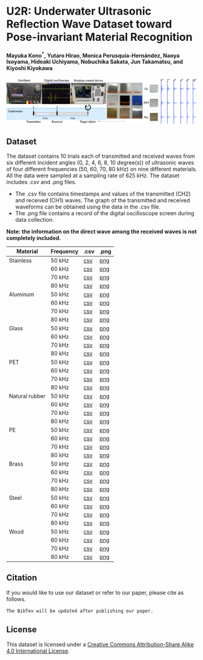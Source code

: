 # U2R: Underwater Ultrasonic Reflection Wave Dataset toward Pose-invariant Material Recognition
#### Mayuka Kono<sup>*</sup>, Yutaro Hirao, Monica Perusquía-Hernández, Naoya Isoyama, Hideaki Uchiyama, Nobuchika Sakata, Jun Takamatsu, and Kiyoshi Kiyokawa
![A image of dataset](/img/dataset_overview.png)
## Dataset
The dataset contains 10 trials each of transmitted and received waves from six different incident angles (0, 2, 4, 6, 8, 10 degree(s)) of ultrasonic waves of four different frequencies (50, 60, 70, 80 kHz) on nine different materials. All the data were sampled at a sampling rate of 625 kHz. The dataset includes .csv and .png files.
- The .csv file contains timestamps and values of the transmitted (CH2) and received (CH1) waves. The graph of the transmitted and received waveforms can be obtained using the data in the .csv file.
- The .png file contains a record of the digital oscilloscope screen during data collection.

**Note: the information on the direct wave among the received waves is not completely included.**

|Material|Frequency|.csv|.png|
|---|---|---|---|
|Stainless|50 kHz|[csv](/dataset/Stainless/50kHz/csv)|[png](/dataset/Stainless/50kHz/png)|
||60 kHz|[csv](/dataset/Stainless/60kHz/csv)|[png](/dataset/Stainless/60kHz/png)|
||70 kHz|[csv](/dataset/Stainless/70kHz/csv)|[png](/dataset/Stainless/70kHz/png)|
||80 kHz|[csv](/dataset/Stainless/80kHz/csv)|[png](/dataset/Stainless/80kHz/png)|
|Aluminum|50 kHz|[csv](/dataset/Aluminum/50kHz/csv)|[png](/dataset/Aluminum/50kHz/png)|
||60 kHz|[csv](/dataset/Aluminum/60kHz/csv)|[png](/dataset/Aluminum/60kHz/png)|
||70 kHz|[csv](/dataset/Aluminum/70kHz/csv)|[png](/dataset/Aluminum/70kHz/png)|
||80 kHz|[csv](/dataset/Aluminum/80kHz/csv)|[png](/dataset/Aluminum/80kHz/png)|
|Glass|50 kHz|[csv](/dataset/Glass/50kHz/csv)|[png](/dataset/Glass/50kHz/png)|
||60 kHz|[csv](/dataset/Glass/60kHz/csv)|[png](/dataset/Glass/60kHz/png)|
||70 kHz|[csv](/dataset/Glass/70kHz/csv)|[png](/dataset/Glass/70kHz/png)|
||80 kHz|[csv](/dataset/Glass/80kHz/csv)|[png](/dataset/Glass/80kHz/png)|
|PET|50 kHz|[csv](/dataset/PET/50kHz/csv)|[png](/dataset/PET/50kHz/png)|
||60 kHz|[csv](/dataset/PET/60kHz/csv)|[png](/dataset/PET/60kHz/png)|
||70 kHz|[csv](/dataset/PET/70kHz/csv)|[png](/dataset/PET/70kHz/png)|
||80 kHz|[csv](/dataset/PET/80kHz/csv)|[png](/dataset/PET/80kHz/png)|
|Natural rubber|50 kHz|[csv](/dataset/Natural%20rubber/50kHz/csv)|[png](/dataset/Natural%20rubber/50kHz/png)|
||60 kHz|[csv](/dataset/Natural%20rubber/60kHz/csv)|[png](/dataset/Natural%20rubber/60kHz/png)|
||70 kHz|[csv](/dataset/Natural%20rubber/70kHz/csv)|[png](/dataset/Natural%20rubber/70kHz/png)|
||80 kHz|[csv](/dataset/Natural%20rubber/80kHz/csv)|[png](/dataset/Natural%20rubber/80kHz/png)|
|PE|50 kHz|[csv](/dataset/PE/50kHz/csv)|[png](/dataset/PE/50kHz/png)|
||60 kHz|[csv](/dataset/PE/60kHz/csv)|[png](/dataset/PE/60kHz/png)|
||70 kHz|[csv](/dataset/PE/70kHz/csv)|[png](/dataset/PE/70kHz/png)|
||80 kHz|[csv](/dataset/PE/80kHz/csv)|[png](/dataset/PE/80kHz/png)|
|Brass|50 kHz|[csv](/dataset/Brass/50kHz/csv)|[png](/dataset/Brass/50kHz/png)|
||60 kHz|[csv](/dataset/Brass/60kHz/csv)|[png](/dataset/Brass/60kHz/png)|
||70 kHz|[csv](/dataset/Brass/70kHz/csv)|[png](/dataset/Brass/70kHz/png)|
||80 kHz|[csv](/dataset/Brass/80kHz/csv)|[png](/dataset/Brass/80kHz/png)|
|Steel|50 kHz|[csv](/dataset/Steel/50kHz/csv)|[png](/dataset/Steel/50kHz/png)|
||60 kHz|[csv](/dataset/Steel/60kHz/csv)|[png](/dataset/Steel/60kHz/png)|
||70 kHz|[csv](/dataset/Steel/70kHz/csv)|[png](/dataset/Steel/70kHz/png)|
||80 kHz|[csv](/dataset/Steel/80kHz/csv)|[png](/dataset/Steel/80kHz/png)|
|Wood|50 kHz|[csv](/dataset/Wood/50kHz/csv)|[png](/dataset/Wood/50kHz/png)|
||60 kHz|[csv](/dataset/Wood/60kHz/csv)|[png](/dataset/Wood/60kHz/png)|
||70 kHz|[csv](/dataset/Wood/70kHz/csv)|[png](/dataset/Wood/70kHz/png)|
||80 kHz|[csv](/dataset/Wood/80kHz/csv)|[png](/dataset/Wood/80kHz/png)|
## Citation
If you would like to use our dataset or refer to our paper, please cite as follows.
```
The BibTex will be updated after publishing our paper.
```
## License
This dataset is licensed under a [Creative Commons Attribution-Share Alike 4.0 International License](https://creativecommons.org/licenses/by-sa/4.0/).
